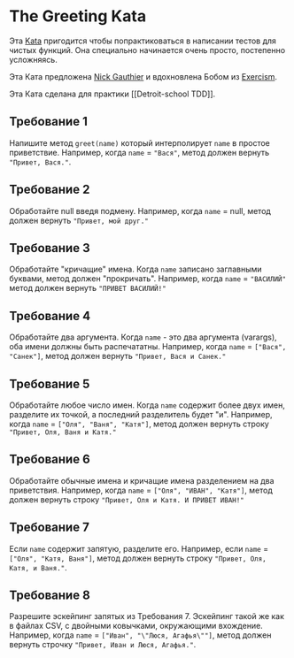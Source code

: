 # The Greeting Kata

Эта [Kata](https://en.wikipedia.org/wiki/Kata_(programming)) пригодится чтобы попрактиковаться в написании тестов для чистых функций. Она специально начинается очень просто, постепенно усложняясь.

Эта Ката предложена [Nick Gauthier](http://ngauthier.com) и вдохновлена Бобом из [Exercism](http://exercism.io).

Эта Ката сделана для практики [[Detroit-school TDD]].

## Требование 1

Напишите метод `greet(name)` который интерполирует `name` в простое приветствие. Например, когда `name` = `"Вася"`, метод должен вернуть `"Привет, Вася."`.

## Требование 2

Обработайте null введя подмену. Например, когда `name` = null, метод должен вернуть `"Привет, мой друг."`

## Требование 3

Обработайте "кричащие" имена. Когда `name` записано заглавными буквами, метод должен "прокричать". Например, когда `name` = `"ВАСИЛИЙ"` метод должен вернуть `"ПРИВЕТ ВАСИЛИЙ!"`

## Требование 4

Обработайте два аргумента. Когда `name` - это два аргумента (varargs), оба имени должны быть распечататны. Например, когда `name` = `["Вася", "Санек"]`, метод должен вернуть `"Привет, Вася и Санек."`

## Требование 5

Обработайте любое число имен. Когда `name` содержит более двух имен, разделите их точкой, а последний разделитель будет "и". Например, когда `name` = `["Оля", "Ваня", "Катя"]`, метод должен вернуть строку `"Привет, Оля, Ваня и Катя."`

## Требование 6

Обработайте обычные имена и кричащие имена разделением на два приветствия. Например, когда `name` = `["Оля", "ИВАН", "Катя"]`, метод должен вернуть строку `"Привет, Оля и Катя. И ПРИВЕТ ИВАН!"`

## Требование 7

Если `name` содержит запятую, разделите его. Например, если `name` = `["Оля", "Катя, Ваня"]`, метод должен вернуть строку `"Привет, Оля, Катя, и Ваня."`.

## Требование 8

Разрешите эскейпинг запятых из Требования 7. Эскейпинг такой же как в файлах CSV, с двойными ковычками, окружающими вхождение. Например, когда `name` = `["Иван", "\"Люся, Агафья\""]`, метод должен вернуть строчку `"Привет, Иван и Люся, Агафья."`.